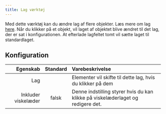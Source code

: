 ```yaml
---
title: Lag værktøj
---
```


Med dette værktøj kan du ændre lag af flere objekter. Læs mere om lag [here](../layers.md).
Når du klikker på et objekt, vil laget af objektet blive ændret til det lag, der er sat i konfigurationen. At efterlade lagfeltet tomt vil sætte laget til standardlaget.

## Konfiguration

|            Egenskab | Standard | Varebeskrivelse                                                                                 |
| ------------------: | :------: | :---------------------------------------------------------------------------------------------- |
|                 Lag |          | Elementer vil skifte til dette lag, hvis du klikker på dem                                      |
| Inkluder viskelæder |   falsk  | Denne indstilling styrer hvis du kan klikke på viskelæderlaget og redigere det. |
